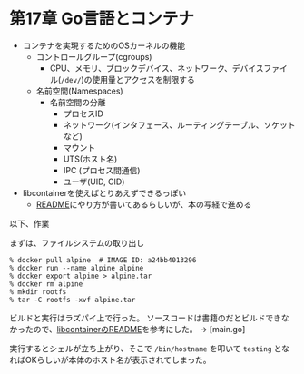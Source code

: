 # 第17章 Go言語とコンテナ

* コンテナを実現するためのOSカーネルの機能
    * コントロールグループ(cgroups)
        * CPU、メモリ、ブロックデバイス、ネットワーク、デバイスファイル(`/dev/`)の使用量とアクセスを制限する
    * 名前空間(Namespaces)
        * 名前空間の分離
            * プロセスID
            * ネットワーク(インタフェース、ルーティングテーブル、ソケットなど)
            * マウント
            * UTS(ホスト名)
            * IPC (プロセス間通信)
            * ユーザ(UID, GID)
* libcontainerを使えばとりあえずできるっぽい
    * [README](https://github.com/opencontainers/runc/tree/master/libcontainer)にやり方が書いてあるらしいが、本の写経で進める

以下、作業

まずは、ファイルシステムの取り出し

```
% docker pull alpine  # IMAGE ID: a24bb4013296
% docker run --name alpine alpine
% docker export alpine > alpine.tar
% docker rm alpine
% mkdir rootfs
% tar -C rootfs -xvf alpine.tar 
```

ビルドと実行はラズパイ上で行った。
ソースコードは書籍のだとビルドできなかったので、[libcontainerのREADME](https://github.com/opencontainers/runc/blob/b2bec98/libcontainer/README.md)を参考にした。 -> [main.go]

実行するとシェルが立ち上がり、そこで `/bin/hostname` を叩いて `testing` となればOKらしいが本体のホスト名が表示されてしまった。
